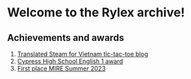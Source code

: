 # Welcome to the Rylex archive!

## Achievements and awards

1. [Translated Steam for Vietnam tic-tac-toe blog](/Translated-SV-tictactoe-blog)
2. [Cypress High School English 1 award](/CHS-English1-award)
3. [First place MIRE Summer 2023](/First-place-MIRE-Summer2023)

